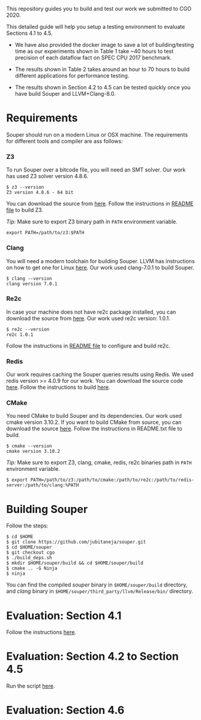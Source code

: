 This repository guides you to build and test
our work we submitted to CGO 2020.

This detailed guide will help you setup a
testing environment to evaluate Sections 4.1
to 4.5.

- We have also provided the docker image to
save a lot of building/testing time as our
experiments shown in Table 1 take ~40 hours
to test precision of each dataflow fact
on SPEC CPU 2017 benchmark.

- The results shown in Table 2 takes around
an hour to 70 hours to build different
applications for performance testing.

- The results shown in Section 4.2 to 4.5
can be tested quickly once you have
build Souper and LLVM+Clang-8.0.

# Requirements

Souper should run on a modern Linux or OSX machine.
The requirements for different tools and compiler
are ass follows:

### Z3
  To run Souper over a bitcode file, you will need an SMT
  solver. Our work has used Z3 solver version 4.8.6. 
  ```
  $ z3 --version
  Z3 version 4.8.6 - 64 bit
  ```
  You can download the source from
  [here](https://github.com/Z3Prover/z3/releases/tag/z3-4.8.6).
  Follow the instructions in
  [README file](https://github.com/Z3Prover/z3#building-z3-using-make-and-gccclang)
  to build Z3.

  *Tip:* Make sure to export Z3 binary path in `PATH` environment variable.
  ```
  export PATH=/path/to/z3:$PATH
  ```

### Clang
  You will need a modern toolchain for building Souper. LLVM
  has instructions on how to get one for Linux
  [here](http://llvm.org/docs/GettingStarted.html#getting-a-modern-host-c-toolchain).
  Our work used clang-7.0.1 to build Souper.

  ```
  $ clang --version
  clang version 7.0.1
  ```

### Re2c
  In case your machine does not have re2c package
  installed, you can download the source from
  [here](https://github.com/skvadrik/re2c/releases/tag/1.0.1).
  Our work used re2c version: 1.0.1.
  ```
  $ re2c --version
  re2c 1.0.1
  ```
  Follow the instructions in [README file](https://github.com/skvadrik/re2c#build)
  to configure and build re2c.

### Redis
  Our work requires caching the Souper queries results using Redis.
  We used redis version >= 4.0.9 for our work. You can download
  the source code [here](https://redis.io/download). Follow the
  instructions to build [here](https://redis.io/download#installation). 

### CMake
  You need CMake to build Souper and its dependencies. Our work
  used cmake version 3.10.2. If you want to build CMake
  from source, you can download the source [here](https://cmake.org/download/).
  Follow the instructions in README.txt file to build.
  ```
  $ cmake --version
  cmake version 3.10.2
  ```
*Tip:* Make sure to export Z3, clang, cmake, redis, re2c binaries path
in `PATH` environment variable.
```
$ export PATH=/path/to/z3:/path/to/cmake:/path/to/re2c:/path/to/redis-server:/path/to/clang:%PATH
```

# Building Souper

Follow the steps:

```
$ cd $HOME
$ git clone https://github.com/jubitaneja/souper.git
$ cd $HOME/souper
$ git checkout cgo
$ ./build_deps.sh
$ mkdir $HOME/souper/build && cd $HOME/souper/build
$ cmake .. -G Ninja
$ ninja
```

You can find the compiled *souper* binary in `$HOME/souper/build` directory,
and *clang* binary in `$HOME/souper/third_party/llvm/Release/bin/` directory.

# Evaluation: Section 4.1

Follow the instructions
[here](https://github.com/jubitaneja/artifact-cgo/tree/master/section-4.1).

# Evaluation: Section 4.2 to Section 4.5

Run the script [here](https://github.com/jubitaneja/artifact-cgo/blob/master/run.sh).

# Evaluation: Section 4.6


